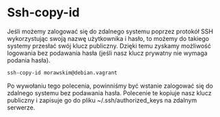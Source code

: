Ssh-copy-id
===========

Jeśli możemy zalogować się do zdalnego systemu poprzez protokół SSH wykorzystując swoją nazwę użytkownika i hasło, to możemy do takiego systemy przesłać swój klucz publiczny. Dzięki temu zyskamy możliwość logowania bez podawania hasła (jeśli nasz klucz prywatny nie wymaga podania hasła).

``` bash
ssh-copy-id morawskim@debian.vagrant
```

Po wywołaniu tego polecenia, powinniśmy być wstanie zalogować się do zdalnego systemu bez podawania hasła. Polecenie te kopiuje nasz klucz publiczny i zapisuje go do pliku ~/.ssh/authorized_keys na zdalnym serwerze.